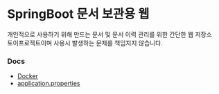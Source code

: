 # SpringBoot 문서 보관용 웹

개인적으로 사용하기 위해 만드는 문서 및 문서 이력 관리를 위한 간단한 웹 저장소<br/>
토이프로젝트이며 사용시 발생하는 문제를 책임지지 않습니다.

### Docs
- [Docker](./Docker.md)
- [application.properties](./PROPERTIES.md)